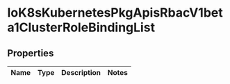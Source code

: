 
# IoK8sKubernetesPkgApisRbacV1beta1ClusterRoleBindingList

## Properties
Name | Type | Description | Notes
------------ | ------------- | ------------- | -------------



